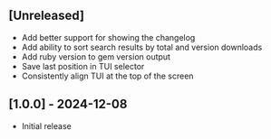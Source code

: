 ## [Unreleased]

- Add better support for showing the changelog
- Add ability to sort search results by total and version downloads
- Add ruby version to gem version output
- Save last position in TUI selector
- Consistently align TUI at the top of the screen

## [1.0.0] - 2024-12-08

- Initial release
